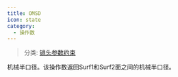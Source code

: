 ```yaml
---
title: OMSD
icon: state
category:
  - 操作数
---
```


> 分类: [镜头参数约束](/hb/operands/130/871/  "Zemax 操作数 镜头参数约束")

机械半口径。该操作数返回Surf1和Surf2面之间的机械半口径。